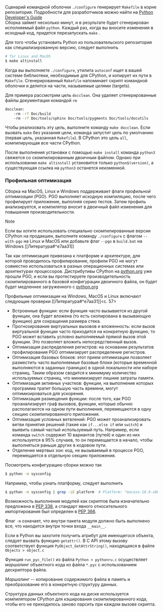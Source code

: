 Сценарий командной оболочки `./configure` генерирует `Makefile` в корне репозитория. Подробности для разработчиков можно найти на [Python Developer's Guide](https://devguide.python.org/)  
Сборка займет несколько минут, и в результате будет сгенерирован исполняемый файл `python`. Каждый раз, когда вы вносите изменения в исходный код, придется перезапускать `make` .

Для того чтобы установить  Python из пользовательского репозитория как специализированную версию, следует выполнить
```bash
# for Linux and MacOS
$ make altinstall
```

Когда вы выполняете `./configure`, утилита `autoconf` ищет в вашей системе библиотеки, необходимые для CPython, и копирует их пути в `Makefile`. Сгенерированный `Makefile` напоминает скрипт командной оболочки и делится на части, называемые _целями_ (targets).

Для примера рассмотрим цель `docclean`. Она удаляет сгенерированные файлы документации командой `rm`
```bash
docclean:
    -rm -rf Doc/build
    -rm -rf Doc/tools/sphinx Doc/tools/pygments Doc/tools/docutils
```

Чтобы реализовать эту цель, выполните команду `make docclean`. Если вызвать `make` без указания цели, команда запустит цель по умолчанию (первая цель, указанная `Makefile`). В CPython это цель `all`, компилирующая все части CPython.

После выполнения установки с помощью `make install` команда `python3` свяжется со скомпилированным двоичным файлом. Однако при использовании `make altinstall` установится только `python$(version)`, а существующая ссылка на `python3` останется неизменной.

### Профильная оптимизация

Сборка на MacOS, Linux и Windows поддерживает флаги _профильной оптимизации_ (PGO). PGO выполняет исходную компиляцию, после чего профилирует приложение, выполняя серию тестов. Затем профиль анализируется, и компилятор вносит в двоичный файл изменения для повышения производительности.

>[!NOTE]
>Если вы хотите использовать специально скомпилированные версии CPython на продакшен, выполните команду `./configure` с флагом `--with-pgo` на Linux и MacOS или добавьте флаг `--pgo` в `build.bat` на Windows [[Литература#^e7aa31]]

Так как оптимизация привязана к платформе и архитектуре, для которой проводилось профилирование, профили PGO не могут совместно использоваться в разных операционных системах или архитектурах процессоров. Дистрибутивы CPython на [python.org](https://www.python.org/) уже прошли PGO, и если вы протестируете производительность скомпилированного в базовой конфигурации двоичного файла, он будет будет медленнее загруженного с [python.org](https://www.python.org) 

Профильные оптимизации на Windows, MacOS и Linux включают следующие проверки [[Литература#^e7aa31]]<с. 57>
- Встроенные функции: если функция часто вызывается из другой функции, она будет вложена (то есть скопирована в вызывающую функцию) для сокращения размера стека.
- Прогнозирование виртуальных вызовов и вложенность: если вызов виртуальной функции часто приходится на конкретную функцию, то PGO может вставить условно выполняемый прямой вызов этой функции. Это позволяет вложить непосредственный вызов.
- Оптимизация распределения регистров: на основании результатов профилирования PGO оптимизирует распределение регистров.
- Оптимизация базовых блоков: этот прием оптимизации позволяет разместить часто выполняемые базовые блоки (которые временной выполняются в заданных границах) в одной локальности или наборе страниц. Таким образом сводится к минимуму количество используемых страниц, что минимизирует лишние затраты памяти.
- Оптимизация активных участков: функции, на выполнение которых программа тратит большую часть времени, могут оптимизироваться для ускорения.
- Оптимизация размещения функции: после того, как PGO проанализирует граф вызовов, функции, которые обычно располагаются на одном пути выполнения, перемещаются в одну секцию скомпилированного приложения.
- Оптимизация условных ветвлений: PGO может проанализировать ветви принятия решений (такие как `if...else if` или `switch`) и выявить самый частый используемый путь. Например, если команда `switch` содержит 10 вариантов (путей) и один из них используется в 95% случаев, то он перемещается в начало, чтобы выполняться раньше других в кодовом пути.
- Отделение мертвых зон: код, не вызываемый в процессе PGO, перемещается в отдельную секцию приложения.

Посмотреть конфигурацию сборки можно так
```bash
$ python -m sysconfig
```

Например, чтобы узнать платформу, следует выполнить
```bash
$ python -m sysconfig | grep -iE platform  # Platform: "macosx-10.9-x86_64"
```

Возможность выполнения модулей как скриптов была изначательно предложена в [PEP 338](https://peps.python.org/pep-0338/), а стандарт явного относительного импортирования был определен в [PEP 366](https://peps.python.org/pep-0366/).

Флаг `-m` означает, что внутри пакета модуля должно быть выполнено все, что находится внутри точки входа `__main__`. 

Если в Python вы захотите получить атрибут для имеющегося объекта, следует вызвать функцию `getattr()`. В C API этому вызову соответствует функция `PyObject_GetAttrString()`, находящаяся в файле `Objects > object.c`

Функция `run_pyc_file()` из файла `Python > pythonru.c` осуществляет _маршалинг_ объектного кода из файла `*.pyc` с использованием дескриптора файла.

_Маршалинг_ -- копирование содержимого файла в память и преобразование его в конкретную структуру данных.

Структура данных объектного кода на диске используется компилятором CPython для кэширования скомпилированного кода, чтобы его не приходилось заново парсить при каждом вызове скрипта.

